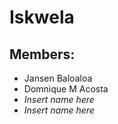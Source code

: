 # Iskwela

## Members:
- Jansen Baloaloa
- Domnique M Acosta
- *Insert name here*
- *Insert name here*
